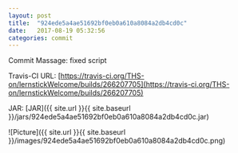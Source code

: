 ```yaml
---
layout: post
title:  "924ede5a4ae51692bf0eb0a610a8084a2db4cd0c"
date:   2017-08-19 05:32:56
categories: commit
---
```


Commit Massage: fixed script  

Travis-CI URL: [https://travis-ci.org/THS-on/lernstickWelcome/builds/266207705](https://travis-ci.org/THS-on/lernstickWelcome/builds/266207705)

JAR: [JAR]({{ site.url }}{{ site.baseurl }}/jars/924ede5a4ae51692bf0eb0a610a8084a2db4cd0c.jar)

![Picture]({{ site.url }}{{ site.baseurl }}/images/924ede5a4ae51692bf0eb0a610a8084a2db4cd0c.png)

